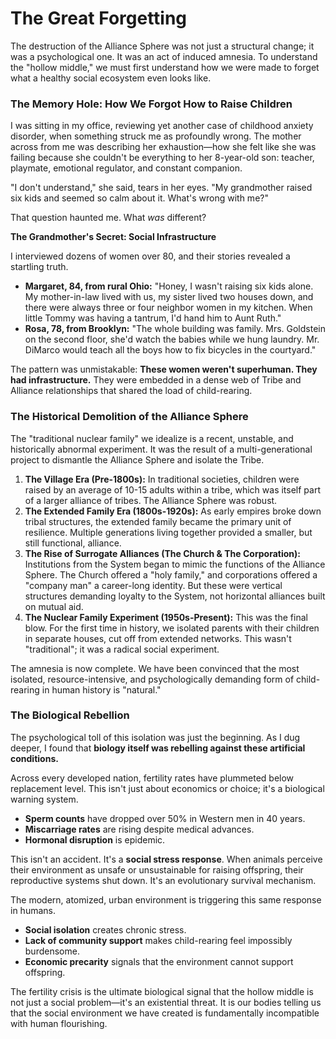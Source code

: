 # The Great Forgetting

The destruction of the Alliance Sphere was not just a structural change; it was a psychological one. It was an act of induced amnesia. To understand the "hollow middle," we must first understand how we were made to forget what a healthy social ecosystem even looks like.

### The Memory Hole: How We Forgot How to Raise Children

I was sitting in my office, reviewing yet another case of childhood anxiety disorder, when something struck me as profoundly wrong. The mother across from me was describing her exhaustion—how she felt like she was failing because she couldn't be everything to her 8-year-old son: teacher, playmate, emotional regulator, and constant companion.

"I don't understand," she said, tears in her eyes. "My grandmother raised six kids and seemed so calm about it. What's wrong with me?"

That question haunted me. What *was* different?

**The Grandmother's Secret: Social Infrastructure**

I interviewed dozens of women over 80, and their stories revealed a startling truth.

*   **Margaret, 84, from rural Ohio:** "Honey, I wasn't raising six kids alone. My mother-in-law lived with us, my sister lived two houses down, and there were always three or four neighbor women in my kitchen. When little Tommy was having a tantrum, I'd hand him to Aunt Ruth."
*   **Rosa, 78, from Brooklyn:** "The whole building was family. Mrs. Goldstein on the second floor, she'd watch the babies while we hung laundry. Mr. DiMarco would teach all the boys how to fix bicycles in the courtyard."

The pattern was unmistakable: **These women weren't superhuman. They had infrastructure.** They were embedded in a dense web of Tribe and Alliance relationships that shared the load of child-rearing.

### The Historical Demolition of the Alliance Sphere

The "traditional nuclear family" we idealize is a recent, unstable, and historically abnormal experiment. It was the result of a multi-generational project to dismantle the Alliance Sphere and isolate the Tribe.

1.  **The Village Era (Pre-1800s):** In traditional societies, children were raised by an average of 10-15 adults within a tribe, which was itself part of a larger alliance of tribes. The Alliance Sphere was robust.
2.  **The Extended Family Era (1800s-1920s):** As early empires broke down tribal structures, the extended family became the primary unit of resilience. Multiple generations living together provided a smaller, but still functional, alliance.
3.  **The Rise of Surrogate Alliances (The Church & The Corporation):** Institutions from the System began to mimic the functions of the Alliance Sphere. The Church offered a "holy family," and corporations offered a "company man" a career-long identity. But these were vertical structures demanding loyalty to the System, not horizontal alliances built on mutual aid.
4.  **The Nuclear Family Experiment (1950s-Present):** This was the final blow. For the first time in history, we isolated parents with their children in separate houses, cut off from extended networks. This wasn't "traditional"; it was a radical social experiment.

The amnesia is now complete. We have been convinced that the most isolated, resource-intensive, and psychologically demanding form of child-rearing in human history is "natural."

### The Biological Rebellion

The psychological toll of this isolation was just the beginning. As I dug deeper, I found that **biology itself was rebelling against these artificial conditions.**

Across every developed nation, fertility rates have plummeted below replacement level. This isn't just about economics or choice; it's a biological warning system.

*   **Sperm counts** have dropped over 50% in Western men in 40 years.
*   **Miscarriage rates** are rising despite medical advances.
*   **Hormonal disruption** is epidemic.

This isn't an accident. It's a **social stress response**. When animals perceive their environment as unsafe or unsustainable for raising offspring, their reproductive systems shut down. It's an evolutionary survival mechanism.

The modern, atomized, urban environment is triggering this same response in humans.

*   **Social isolation** creates chronic stress.
*   **Lack of community support** makes child-rearing feel impossibly burdensome.
*   **Economic precarity** signals that the environment cannot support offspring.

The fertility crisis is the ultimate biological signal that the hollow middle is not just a social problem—it's an existential threat. It is our bodies telling us that the social environment we have created is fundamentally incompatible with human flourishing.
